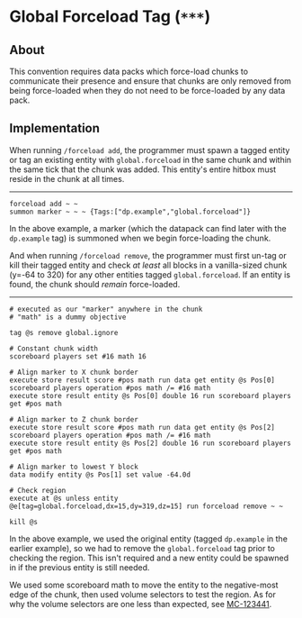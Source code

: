 # Global Forceload Tag (`***`)

## About

This convention requires data packs which force-load chunks to communicate their presence and ensure that chunks are only removed from being force-loaded when they do not need to be force-loaded by any data pack.

## Implementation

When running `/forceload add`, the programmer must spawn a tagged entity or tag an existing entity with `global.forceload` in the same chunk and within the same tick that the chunk was added. This entity's entire hitbox must reside in the chunk at all times.

-------------------

```mcfunction
forceload add ~ ~
summon marker ~ ~ ~ {Tags:["dp.example","global.forceload"]}
```

In the above example, a marker (which the datapack can find later with the `dp.example` tag) is summoned when we begin force-loading the chunk. 

And when running `/forceload remove`, the programmer must first un-tag or kill their tagged entity and check *at least* all blocks in a vanilla-sized chunk (y=-64 to 320) for any other entities tagged `global.forceload`. If an entity is found, the chunk should *remain* force-loaded.

-------------------

```mcfunction
# executed as our "marker" anywhere in the chunk
# "math" is a dummy objective

tag @s remove global.ignore

# Constant chunk width
scoreboard players set #16 math 16

# Align marker to X chunk border
execute store result score #pos math run data get entity @s Pos[0]
scoreboard players operation #pos math /= #16 math
execute store result entity @s Pos[0] double 16 run scoreboard players get #pos math

# Align marker to Z chunk border
execute store result score #pos math run data get entity @s Pos[2]
scoreboard players operation #pos math /= #16 math
execute store result entity @s Pos[2] double 16 run scoreboard players get #pos math

# Align marker to lowest Y block
data modify entity @s Pos[1] set value -64.0d

# Check region
execute at @s unless entity @e[tag=global.forceload,dx=15,dy=319,dz=15] run forceload remove ~ ~

kill @s
```

In the above example, we used the original entity (tagged `dp.example` in the earlier example), so we had to remove the `global.forceload` tag prior to checking the region. This isn't required and a new entity could be spawned in if the previous entity is still needed. 

We used some scoreboard math to move the entity to the negative-most edge of the chunk, then used volume selectors to test the region. As for why the volume selectors are one less than expected, see [MC-123441](https://bugs.mojang.com/browse/MC-123441).